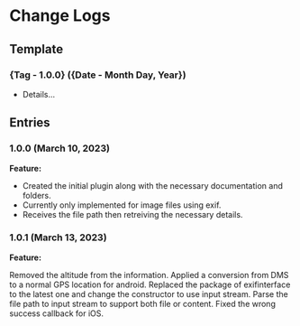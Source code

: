 #  Change Logs

## Template

### {Tag - 1.0.0} ({Date - Month Day, Year})

* Details...

## Entries

### 1.0.0 (March 10, 2023)

**Feature:**

* Created the initial plugin along with the necessary documentation and folders.
* Currently only implemented for image files using exif.
* Receives the file path then retreiving the necessary details.

### 1.0.1 (March 13, 2023)

**Feature:**

Removed the altitude from the information.
Applied a conversion from DMS to a normal GPS location for android.
Replaced the package of exifinterface to the latest one and change the constructor to use input stream.
Parse the file path to input stream to support both file or content.
Fixed the wrong success callback for iOS.